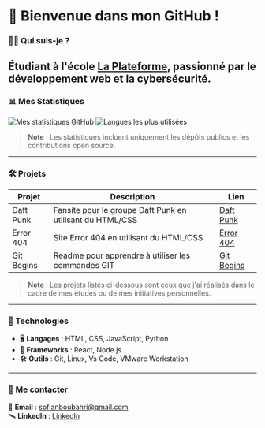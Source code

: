 # 🌌 Bienvenue dans mon GitHub !

### 👨‍🚀 Qui suis-je ?
Étudiant à l'école **[La Plateforme](https://laplateforme.io/)**, passionné par le développement web et la cybersécurité.  
---

### 📊 Mes Statistiques

![Mes statistiques GitHub](https://github-readme-stats.vercel.app/api?username=sofian-boubahri&show_icons=true&theme=radical&count_private=true) ![Langues les plus utilisées](https://github-readme-stats.vercel.app/api/top-langs/?username=sofian-boubahri&layout=compact&theme=radical)  

> **Note** : Les statistiques incluent uniquement les dépôts publics et les contributions open source.

---

### 🛠️ Projets 

| Projet | Description    | Lien    |
|------------------|---------------|---------|
| Daft Punk | Fansite pour le groupe Daft Punk en utilisant du HTML/CSS | [Daft Punk](https://github.com/sofian-boubahri/daft-punk) |
| Error 404 | Site Error 404 en utilisant du HTML/CSS | [Error 404](https://github.com/sofian-boubahri/error-404) |
| Git Begins | Readme pour apprendre à utiliser les commandes GIT | [Git Begins](https://github.com/sofian-boubahri/git-begins) |

> **Note** : Les projets listés ci-dessous sont ceux que j'ai réalisés dans le cadre de mes études ou de mes initiatives personnelles.
> 
---

### 🔧 Technologies
- 🖥️ **Langages** : HTML, CSS, JavaScript, Python
- 🚀 **Frameworks** : React, Node.js
- 🛠️ **Outils** : Git, Linux, Vs Code, VMware Workstation 

---

### 👾 Me contacter
📡 **Email** : [sofianboubahri@gmail.com](sofianboubahri@gmail.com)  
🛰️ **LinkedIn** : [LinkedIn](https://www.linkedin.com/in/sofian-boubahri-71a521271/)  
